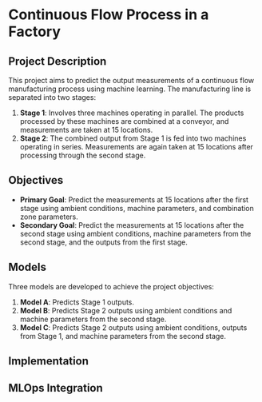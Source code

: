 # Continuous Flow Process in a Factory

## Project Description

This project aims to predict the output measurements of a continuous flow manufacturing process using machine learning. The manufacturing line is separated into two stages:

1. **Stage 1**: Involves three machines operating in parallel. The products processed by these machines are combined at a conveyor, and measurements are taken at 15 locations.
2. **Stage 2**: The combined output from Stage 1 is fed into two machines operating in series. Measurements are again taken at 15 locations after processing through the second stage.

## Objectives

- **Primary Goal**: Predict the measurements at 15 locations after the first stage using ambient conditions, machine parameters, and combination zone parameters.
- **Secondary Goal**: Predict the measurements at 15 locations after the second stage using ambient conditions, machine parameters from the second stage, and the outputs from the first stage.

## Models

Three models are developed to achieve the project objectives:
1. **Model A**: Predicts Stage 1 outputs.
2. **Model B**: Predicts Stage 2 outputs using ambient conditions and machine parameters from the second stage.
3. **Model C**: Predicts Stage 2 outputs using ambient conditions, outputs from Stage 1, and machine parameters from the second stage.

## Implementation

<!-- - **Data Preprocessing**: Involves handling missing values, removing setpoints and columns with high zero values, and feature selection using backward elimination.
- **Machine Learning Algorithms**: Utilizes Decision Trees, Polynomial Support Vector Machines (SVM), and K-Nearest Neighbors (KNN) for predictions.
- **Evaluation**: Prediction accuracy is measured for each model and algorithm, focusing on minimizing mean squared error (MSE). -->

## MLOps Integration

<!-- The project integrates continuous integration and continuous deployment (CI/CD) practices using GitHub Actions and Azure, ensuring efficient model deployment and monitoring. -->